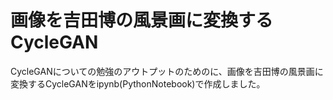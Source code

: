 # 画像を吉田博の風景画に変換するCycleGAN
 
 CycleGANについての勉強のアウトプットのためのに、画像を吉田博の風景画に変換するCycleGANをipynb(PythonNotebook)で作成しました。
